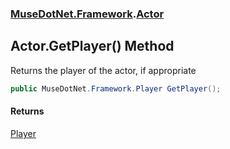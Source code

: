 ### [MuseDotNet.Framework](./MuseDotNet-Framework.md 'MuseDotNet.Framework').[Actor](./Actor.md 'MuseDotNet.Framework.Actor')
## Actor.GetPlayer() Method
Returns the player of the actor, if appropriate  
```csharp
public MuseDotNet.Framework.Player GetPlayer();
```
#### Returns
[Player](./Player.md 'MuseDotNet.Framework.Player')  
